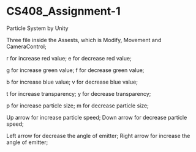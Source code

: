 # CS408_Assignment-1
Particle System by Unity

Three file inside the Assests, which is Modify, Movement and CameraControl;

r for increase red value;
e for decrease red value;

g for increase green value;
f for decrease green value;

b for increase blue value;
v for decrease blue value;

t for increase transparency;
y for decrease transparency;

p for increase particle size;
m for decrease particle size;

Up arrow for increase particle speed;
Down arrow for decrease particle speed;

Left arrow for decrease the angle of emitter;
Right arrow for increase the angle of emitter;
